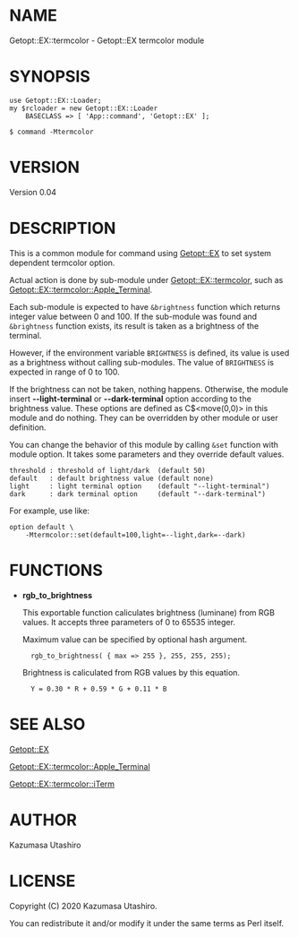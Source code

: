 # NAME

Getopt::EX::termcolor - Getopt::EX termcolor module

# SYNOPSIS

    use Getopt::EX::Loader;
    my $rcloader = new Getopt::EX::Loader
        BASECLASS => [ 'App::command', 'Getopt::EX' ];

    $ command -Mtermcolor

# VERSION

Version 0.04

# DESCRIPTION

This is a common module for command using [Getopt::EX](https://metacpan.org/pod/Getopt::EX) to set system
dependent termcolor option.

Actual action is done by sub-module under [Getopt::EX::termcolor](https://metacpan.org/pod/Getopt::EX::termcolor),
such as [Getopt::EX::termcolor::Apple\_Terminal](https://metacpan.org/pod/Getopt::EX::termcolor::Apple_Terminal).

Each sub-module is expected to have `&brightness` function which
returns integer value between 0 and 100.  If the sub-module was found
and `&brightness` function exists, its result is taken as a
brightness of the terminal.

However, if the environment variable `BRIGHTNESS` is defined, its
value is used as a brightness without calling sub-modules.  The value
of `BRIGHTNESS` is expected in range of 0 to 100.

If the brightness can not be taken, nothing happens.  Otherwise, the
module insert **--light-terminal** or **--dark-terminal** option
according to the brightness value.  These options are defined as
C$<move(0,0)> in this module and do nothing.  They can be overridden
by other module or user definition.

You can change the behavior of this module by calling `&set` function
with module option.  It takes some parameters and they override
default values.

    threshold : threshold of light/dark  (default 50)
    default   : default brightness value (default none)
    light     : light terminal option    (default "--light-terminal")
    dark      : dark terminal option     (default "--dark-terminal")

For example, use like:

    option default \
        -Mtermcolor::set(default=100,light=--light,dark=--dark)

# FUNCTIONS

- **rgb\_to\_brightness**

    This exportable function caliculates brightness (luminane) from RGB
    values.  It accepts three parameters of 0 to 65535 integer.

    Maximum value can be specified by optional hash argument.

        rgb_to_brightness( { max => 255 }, 255, 255, 255);

    Brightness is caliculated from RGB values by this equation.

        Y = 0.30 * R + 0.59 * G + 0.11 * B

# SEE ALSO

[Getopt::EX](https://metacpan.org/pod/Getopt::EX)

[Getopt::EX::termcolor::Apple\_Terminal](https://metacpan.org/pod/Getopt::EX::termcolor::Apple_Terminal)

[Getopt::EX::termcolor::iTerm](https://metacpan.org/pod/Getopt::EX::termcolor::iTerm)

# AUTHOR

Kazumasa Utashiro

# LICENSE

Copyright (C) 2020 Kazumasa Utashiro.

You can redistribute it and/or modify it under the same terms
as Perl itself.
